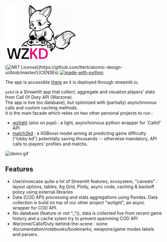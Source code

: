 ![WZKD logo](https://github.com/matthieuvion/wzkd/blob/master/data/DallE_logo_3.png?raw=True "Dall-E generated WZKD logo")

[![MIT License](https://img.shields.io/apm/l/atomic-design-ui.svg?)](https://github.com/tterb/atomic-design-ui/blob/master/LICENSEs)
[![made-with-python](https://img.shields.io/badge/Made%20with-Python-1f425f.svg)](https://www.python.org/)

The app is accessible [there](https://matthieuvion-wzkd-home-rqmcr9.streamlitapp.com) as it is deployed through streamlit.io.<br>

`wzkd` is a Streamlit app that collect, aggregate and visualize players' stats from Call Of Duty API (Warzone).<br>
The app is live (no database), but optimized with (partially) asynchronous calls and custom caching methods.<br>
It is the main facade which relies on two other personal projects to run :<br>
- [wzlight](https://github.com/matthieuvion/wzkd) (also on pypi) : a light, asynchronous python wrapper for 'Callof' API
- [match2kd](https://github.com/matthieuvion/match2kd) : a XGBoost model aiming at predicting game difficulty ("lobby kd") potentially saving thousands -- otherwise mandatory, API calls to players' profiles and matchs.<br>

![demo gif](https://github.com/matthieuvion/wzkd/blob/master/data/app_demo_v2.gif "demo gif")

## Features

- Use/showcase quite a lot of Streamlit features, ecosystem, "caveats" : layout options, tables, Ag Grid, Plotly, async code, caching & backoff policy using external libraries
- Data (COD API) processing and stats aggregations using Pandas. Data collection is build on top of our other project "wzlight", an async wrapper for COD API.
- No database (feature or not ^_^)), data is collected live from recent game history and a cache sytem try to prevent spamming COD API
- Warzone/CallofDuty behind-the-scene : some documentation/notebooks/bookmarks, weapons/game modes labels and parsers.
